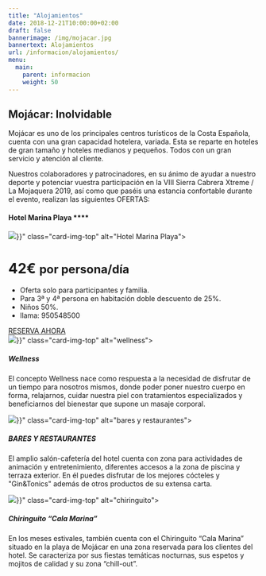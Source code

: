 ```yaml
---
title: "Alojamientos"
date: 2018-12-21T10:00:00+02:00
draft: false
bannerimage: /img/mojacar.jpg
bannertext: Alojamientos
url: /informacion/alojamientos/
menu:
  main:
    parent: informacion
    weight: 50
---
```


## Mojácar: Inolvidable

Mojácar es uno de los principales centros turísticos de la Costa Española, cuenta con una gran capacidad hotelera, 
variada. Esta se reparte en hoteles de gran tamaño y hoteles medianos y pequeños. Todos con un gran servicio y 
atención al cliente.

Nuestros colaboradores y patrocinadores, en su ánimo de ayudar a nuestro deporte y potenciar vuestra participación 
en la VIII Sierra Cabrera Xtreme / La Mojaquera 2019, así como que paséis una estancia confortable durante el evento, 
realizan las siguientes OFERTAS:

<div class="card mb-4 shadow-sm">
  <div class="card-header">
    <h4 class="my-0 font-weight-normal">Hotel Marina Playa ****</h4>
  </div>
  <img src="{{< imgurl "/img/hotel-marina-playa.jpg" >}}" class="card-img-top" alt="Hotel Marina Playa">
  <div class="card-body">
    <h1 class="card-title pricing-card-title">42€ <small class="text-muted">por persona/día</small></h1>
    <ul class="list-unstyled mt-3 mb-4">
      <li>Oferta solo para participantes y familia.</li>
      <li>Para 3ª y 4ª persona en habitación doble descuento de 25%.</li>
      <li>Niños 50%.</li>
      <li>llama: 950548500</li>
    </ul>
    <a href="http://www.servigroup.com/es/hoteles-en-mojacar/hotel-servigroup-marina-playa/" class="btn btn-lg btn-block btn-primary">RESERVA AHORA</a>
  </div>
</div>

<div class="card-deck mb-3">
  <div class="card shadow-sm">
    <img src="{{< imgurl "/img/hotel-marina-playa-wellness.jpg" >}}" class="card-img-top" alt="wellness">
    <div class="card-body">
      <h5>Wellness</h5>
      <p class="card-text">
        El concepto Wellness nace como respuesta a la necesidad de disfrutar de un tiempo para nosotros mismos, donde 
        poder poner nuestro cuerpo en forma, relajarnos, cuidar nuestra piel con tratamientos especializados y 
        beneficiarnos del bienestar que supone un masaje corporal.
      </p>
    </div>
  </div>
  <div class="card shadow-sm">
    <img src="{{< imgurl "/img/hotel-marina-playa-bares-y-restaurantes.jpg" >}}" class="card-img-top" alt="bares y restaurantes">
    <div class="card-body">
      <h5>BARES Y RESTAURANTES</h5>
      <p class="card-text">
        El amplio salón-cafetería del hotel cuenta con zona para actividades de animación y entretenimiento,
        diferentes accesos a la zona de piscina y terraza exterior. En él puedes disfrutar de los mejores cócteles 
        y "Gin&Tonics" además de otros productos de su extensa carta.
      </p>
    </div>
  </div>
    <div class="card shadow-sm">
      <img src="{{< imgurl "/img/hotel-marina-playa-chiringuito.jpg" >}}" class="card-img-top" alt="chiringuito">
      <div class="card-body">
        <h5>Chiringuito “Cala Marina”</h5>
        <p class="card-text">
          En los meses estivales, también cuenta con el Chiringuito “Cala Marina” situado en la playa de Mojácar en 
          una zona reservada para los clientes del hotel. Se caracteriza por sus fiestas temáticas nocturnas, sus 
          espetos y mojitos de calidad y su zona “chill-out”.
        </p>
      </div>
    </div>
</div>

